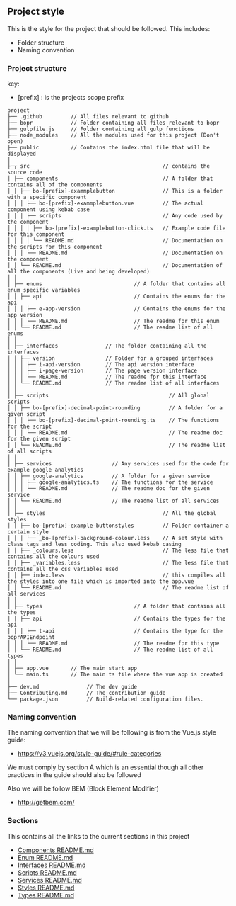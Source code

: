 ## Project style

This is the style for the project that should be followed. This includes:

- Folder structure
- Naming convention

### Project structure

key:

- [prefix] : is the projects scope prefix

```
project
├── .github         // All files relevant to github
├── bopr            // Folder containing all files relevant to bopr
├── gulpfile.js     // Folder containing all gulp functions
├── node_modules    // All the modules used for this project (Don't open)
├── public          // Contains the index.html file that will be displayed
│
├─┬ src                                          // contains the source code
│ ├── components                                 // A folder that contains all of the components
│ │ ├── bo-[prefix]-exammplebutton               // This is a folder with a specific component
│ │ │ ├── bo-[prefix]-exammplebutton.vue         // The actual component using kebab case
│ │ │ ├── scripts                                // Any code used by the component
│ │ │ │ ├── bo-[prefix]-examplebutton-click.ts   // Example code file for this component
│ │ │ │ └── README.md                            // Documentation on the scripts for this component
│ │ │ └── README.md                              // Documentation on the component
│ │ └── README.md                                // Documentation of all the components (Live and being developed)
│ │
│ ├── enums                             // A folder that contains all enum specific variables
│ │ ├── api                             // Contains the enums for the api
│ │ │ ├── e-app-version                 // Contains the enums for the app version
│ │ │ └── README.md                     // The readme fpr this enum
│ │ └── README.md                       // The readme list of all enums
│ │
│ ├── interfaces               // The folder containing all the interfaces
│ │ ├── version                // Folder for a grouped interfaces
│ │ │ ├── i-api-version        // The api version interface
│ │ │ ├── i-page-version       // The page version interface
│ │ │ └── README.md            // The readme fpr this interface
│ │ └── README.md              // The readme list of all interfaces
│ │
│ ├── scripts                                      // All global scripts
│ │ ├── bo-[prefix]-decimal-point-rounding         // A folder for a given script
│ │ │ ├── bo-[prefix]-decimal-point-rounding.ts    // The functions for the script
│ │ │ └── README.md                                // The readme doc for the given script
│ │ └── README.md                                  // The readme list of all scripts
│ │
│ ├── services                   // Any services used for the code for example google analytics
│ │ ├── google-analytics         // A folder for a given service
│ │ │ ├── google-analytics.ts    // The functions for the service
│ │ │ └── README.md              // The readme doc for the given service
│ │ └── README.md                // The readme list of all services
│ │
│ ├── styles                                     // All the global styles
│ │ ├── bo-[prefix]-example-buttonstyles         // Folder container a certain style
│ │ │ └── _bo-[prefix]-background-colour.less    // A set style with class tags and less coding. This also used kebab casing
│ │ ├── _colours.less                            // The less file that contains all the colours used
│ │ ├── _variables.less                          // The less file that contains all the css variables used
│ │ ├── index.less                               // this compiles all the styles into one file which is imported into the app.vue
│ │ └── README.md                                // The readme list of all services
│ │
│ ├── types                             // A folder that contains all the types
│ │ ├── api                             // Contains the types for the api
│ │ │ ├── t-api                         // Contains the type for the boprAPIEndpoint
│ │ │ └── README.md                     // The readme fpr this type
│ │ └── README.md                       // The readme list of all types
│ │
│ ├── app.vue       // The main start app
│ └── main.ts       // The main ts file where the vue app is created
│
├── dev.md               // The dev guide
├── Contributing.md      // The contribution guide
└── package.json         // Build-related configuration files.
```

### Naming convention

The naming convention that we will be following is from the Vue.js style guide:

- https://v3.vuejs.org/style-guide/#rule-categories

We must comply by section A which is an essential though all other practices in the guide should also be followed

Also we will be follow BEM (Block Element Modifier)

- http://getbem.com/

### Sections

This contains all the links to the current sections in this project

- [Components README.md](./src/components/README.md)
- [Enum README.md](./src/enums/README.md)
- [Interfaces README.md](./src/interfaces/README.md)
- [Scripts README.md](./src/scripts/README.md)
- [Services README.md](./src/services/README.md)
- [Styles README.md](./src/styles/README.md)
- [Types README.md](./src/types/README.md)
